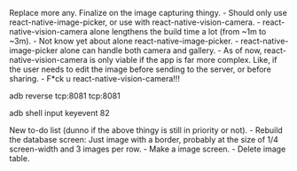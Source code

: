Replace more any.
Finalize on the image capturing thingy.
    - Should only use react-native-image-picker, or use with react-native-vision-camera.
    - react-native-vision-camera alone lengthens the build time a lot (from ~1m to ~3m).
    - Not know yet about alone react-native-image-picker.
    - react-native-image-picker alone can handle both camera and gallery.
    - As of now, react-native-vision-camera is only viable if the app is far more complex. Like, if the user needs to edit the image before sending to the server, or before sharing.
    - F*ck u react-native-vision-camera!!!

adb reverse tcp:8081 tcp:8081

adb shell input keyevent 82

New to-do list (dunno if the above thingy is still in priority or not).
    - Rebuild the database screen: Just image with a border, probably at the size of 1/4 screen-width and 3 images per row.
    - Make a image screen.
    - Delete image table.